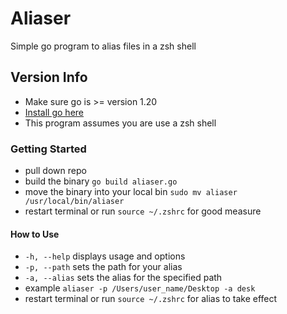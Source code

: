 # Aliaser
Simple go program to alias files in a zsh shell

## Version Info
- Make sure go is >= version 1.20
- [Install go here](https://go.dev/doc/install)
- This program assumes you are use a zsh shell

### Getting Started
- pull down repo
- build the binary `go build aliaser.go`
- move the binary into your local bin `sudo mv aliaser /usr/local/bin/aliaser`
- restart terminal or run `source ~/.zshrc` for good measure

#### How to Use
- `-h, --help`  displays usage and options
- `-p, --path`  sets the path for your alias
- `-a, --alias` sets the alias for the specified path
- example `aliaser -p /Users/user_name/Desktop -a desk`
- restart terminal or run `source ~/.zshrc` for alias to take effect

